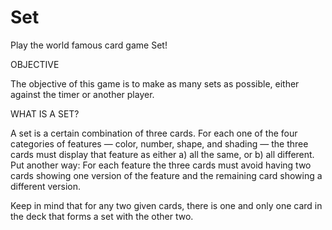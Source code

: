 # Set
Play the world famous card game Set!

OBJECTIVE

The objective of this game is to make as many sets as possible, either against the timer or another player.

WHAT IS A SET?

A set is a certain combination of three cards. For each one of the four categories of features — color, number, shape, and shading — the three cards must display that feature as either a) all the same, or b) all different. Put another way: For each feature the three cards must avoid having two cards showing one version of the feature and the remaining card showing a different version.

Keep in mind that for any two given cards, there is one and only one card in the deck that forms a set with the other two.
